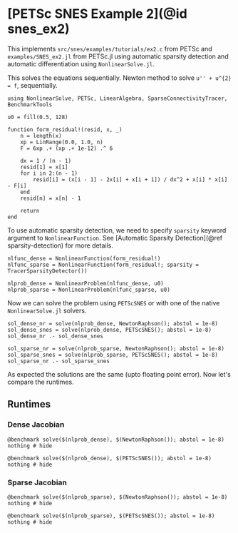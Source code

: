 # [PETSc SNES Example 2](@id snes_ex2)

This implements `src/snes/examples/tutorials/ex2.c` from PETSc and `examples/SNES_ex2.jl`
from PETSc.jl using automatic sparsity detection and automatic differentiation using
`NonlinearSolve.jl`.

This solves the equations sequentially. Newton method to solve
`u'' + u^{2} = f`, sequentially.

```@example snes_ex2
using NonlinearSolve, PETSc, LinearAlgebra, SparseConnectivityTracer, BenchmarkTools

u0 = fill(0.5, 128)

function form_residual!(resid, x, _)
    n = length(x)
    xp = LinRange(0.0, 1.0, n)
    F = 6xp .+ (xp .+ 1e-12) .^ 6

    dx = 1 / (n - 1)
    resid[1] = x[1]
    for i in 2:(n - 1)
        resid[i] = (x[i - 1] - 2x[i] + x[i + 1]) / dx^2 + x[i] * x[i] - F[i]
    end
    resid[n] = x[n] - 1

    return
end
```

To use automatic sparsity detection, we need to specify `sparsity` keyword argument to
`NonlinearFunction`. See [Automatic Sparsity Detection](@ref sparsity-detection) for more
details.

```@example snes_ex2
nlfunc_dense = NonlinearFunction(form_residual!)
nlfunc_sparse = NonlinearFunction(form_residual!; sparsity = TracerSparsityDetector())

nlprob_dense = NonlinearProblem(nlfunc_dense, u0)
nlprob_sparse = NonlinearProblem(nlfunc_sparse, u0)
```

Now we can solve the problem using `PETScSNES` or with one of the native `NonlinearSolve.jl`
solvers.

```@example snes_ex2
sol_dense_nr = solve(nlprob_dense, NewtonRaphson(); abstol = 1e-8)
sol_dense_snes = solve(nlprob_dense, PETScSNES(); abstol = 1e-8)
sol_dense_nr .- sol_dense_snes
```

```@example snes_ex2
sol_sparse_nr = solve(nlprob_sparse, NewtonRaphson(); abstol = 1e-8)
sol_sparse_snes = solve(nlprob_sparse, PETScSNES(); abstol = 1e-8)
sol_sparse_nr .- sol_sparse_snes
```

As expected the solutions are the same (upto floating point error). Now let's compare the
runtimes.

## Runtimes

### Dense Jacobian

```@example snes_ex2
@benchmark solve($(nlprob_dense), $(NewtonRaphson()); abstol = 1e-8)
nothing # hide
```

```@example snes_ex2
@benchmark solve($(nlprob_dense), $(PETScSNES()); abstol = 1e-8)
nothing # hide
```

### Sparse Jacobian

```@example snes_ex2
@benchmark solve($(nlprob_sparse), $(NewtonRaphson()); abstol = 1e-8)
nothing # hide
```

```@example snes_ex2
@benchmark solve($(nlprob_sparse), $(PETScSNES()); abstol = 1e-8)
nothing # hide
```
